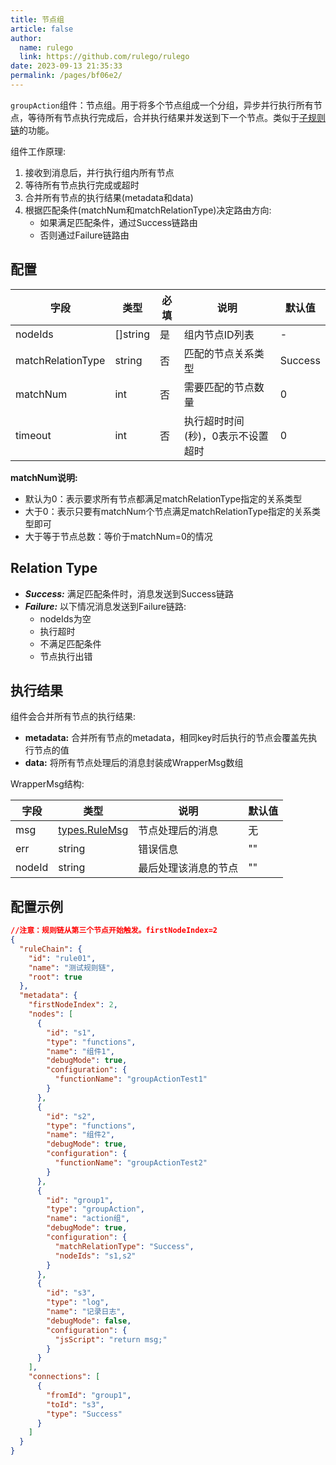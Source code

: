 ```yaml
---
title: 节点组
article: false
author: 
  name: rulego
  link: https://github.com/rulego/rulego
date: 2023-09-13 21:35:33
permalink: /pages/bf06e2/
---
```

`groupAction`组件：节点组。用于将多个节点组成一个分组，异步并行执行所有节点，等待所有节点执行完成后，合并执行结果并发送到下一个节点。类似于[子规则链](/pages/e27cec/)的功能。

组件工作原理:
1. 接收到消息后，并行执行组内所有节点
2. 等待所有节点执行完成或超时
3. 合并所有节点的执行结果(metadata和data)
4. 根据匹配条件(matchNum和matchRelationType)决定路由方向:
   - 如果满足匹配条件，通过Success链路由
   - 否则通过Failure链路由

## 配置

| 字段                | 类型     | 必填  | 说明                                      | 默认值     |
|-------------------|--------|-----|------------------------------------------|---------|
| nodeIds           | []string | 是   | 组内节点ID列表                | -       |
| matchRelationType | string | 否   | 匹配的节点关系类型                               | Success |
| matchNum          | int    | 否   | 需要匹配的节点数量                               | 0       |
| timeout           | int    | 否   | 执行超时时间(秒)，0表示不设置超时                     | 0       |

**matchNum说明:**
- 默认为0：表示要求所有节点都满足matchRelationType指定的关系类型
- 大于0：表示只要有matchNum个节点满足matchRelationType指定的关系类型即可
- 大于等于节点总数：等价于matchNum=0的情况

## Relation Type

- ***Success:*** 满足匹配条件时，消息发送到Success链路
- ***Failure:*** 以下情况消息发送到Failure链路:
  - nodeIds为空
  - 执行超时
  - 不满足匹配条件
  - 节点执行出错

## 执行结果

组件会合并所有节点的执行结果:

- **metadata:** 合并所有节点的metadata，相同key时后执行的节点会覆盖先执行节点的值
- **data:** 将所有节点处理后的消息封装成WrapperMsg数组

WrapperMsg结构:

| 字段     | 类型                              | 说明         | 默认值 |
|--------|---------------------------------|------------|-----|
| msg    | [types.RuleMsg](/pages/8ee82f/) | 节点处理后的消息   | 无   |
| err    | string                          | 错误信息       | ""  |
| nodeId | string                          | 最后处理该消息的节点 | ""  |

## 配置示例

```json
//注意：规则链从第三个节点开始触发。firstNodeIndex=2
{
  "ruleChain": {
    "id": "rule01",
    "name": "测试规则链",
    "root": true
  },
  "metadata": {
    "firstNodeIndex": 2,
    "nodes": [
      {
        "id": "s1",
        "type": "functions",
        "name": "组件1",
        "debugMode": true,
        "configuration": {
          "functionName": "groupActionTest1"
        }
      },
      {
        "id": "s2",
        "type": "functions",
        "name": "组件2",
        "debugMode": true,
        "configuration": {
          "functionName": "groupActionTest2"
        }
      },
      {
        "id": "group1",
        "type": "groupAction",
        "name": "action组",
        "debugMode": true,
        "configuration": {
          "matchRelationType": "Success",
          "nodeIds": "s1,s2"
        }
      },
      {
        "id": "s3",
        "type": "log",
        "name": "记录日志",
        "debugMode": false,
        "configuration": {
          "jsScript": "return msg;"
        }
      }
    ],
    "connections": [
      {
        "fromId": "group1",
        "toId": "s3",
        "type": "Success"
      }
    ]
  }
}
```